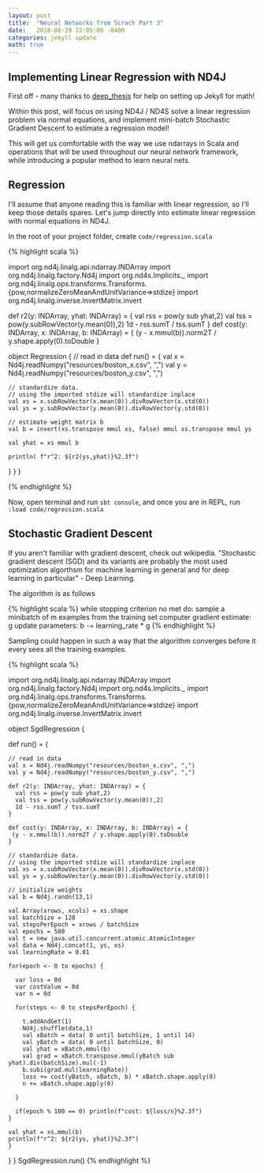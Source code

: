 ```yaml
---
layout: post
title:  "Neural Networks from Scrach Part 3"
date:   2018-08-29 22:05:00 -0400
categories: jekyll update
math: true
---
```




## Implementing Linear Regression with ND4J

First off - many thanks to [deep_thesis](http://deeplearningthesis.com/jekyll/mathematics/programming/2018/01/14/setting-up-jekyll.html) for help on setting up Jekyll for math!

Within this post, will focus on using ND4J / ND4S solve a linear regression problem via normal equations, and implement mini-batch Stochastic Gradient Descent to estimate a regression model!

This will get us comfortable with the way we use ndarrays in Scala and operations that will
be used throughout our neural network framework, while introducing a popular method to learn neural nets.  


## Regression

I'll assume that anyone reading this is familiar with linear regression, so I'll keep those details spares.  Let's jump directly into estimate linear regression with normal equations in ND4J.  

In the root of your project folder, create `code/regression.scala`

{% highlight scala %}

import org.nd4j.linalg.api.ndarray.INDArray
import org.nd4j.linalg.factory.Nd4j
import org.nd4s.Implicits._
import org.nd4j.linalg.ops.transforms.Transforms.{pow,normalizeZeroMeanAndUnitVariance=>stdize}
import org.nd4j.linalg.inverse.InvertMatrix.invert

def r2(y: INDArray, yhat: INDArray) = {
  val rss = pow(y sub yhat,2)
  val tss = pow(y.subRowVector(y.mean(0)),2)
  1d - rss.sumT / tss.sumT
}
def cost(y: INDArray, x: INDArray, b: INDArray) = {
 (y - x.mmul(b)).norm2T / y.shape.apply(0).toDouble
}

object Regression {
  // read in data
  def run() = {
    val x = Nd4j.readNumpy("resources/boston_x.csv", ",")
    val y = Nd4j.readNumpy("resources/boston_y.csv", ",")

    // standardize data.
    // using the imported stdize will standardize inplace
    val xs = x.subRowVector(x.mean(0)).divRowVector(x.std(0))
    val ys = y.subRowVector(y.mean(0)).divRowVector(y.std(0))

    // estimate weight matrix b
    val b = invert(xs.transpose mmul xs, false) mmul xs.transpose mmul ys

    val yhat = xs mmul b

    println( f"r^2: ${r2(ys,yhat)}%2.3f")
  }
}
}

{% endhighlight %}

Now, open terminal and run `sbt console`, and once you are in REPL, run `:load code/regression.scala`

## Stochastic Gradient Descent

If you aren't familiar with gradient descent, check out wikipedia.  "Stochastic gradient descent (SGD) and its variants are probably the most used optimization algorthsm for machine learning in general and for deep learning in particular" - Deep Learning.  

The algorithm is as follows

{% highlight scala %}
while stopping criterion no met do:
  sample a minibatch of m examples from the training set
  computer gradient estimate: g
  update parameters: b -= learning_rate * g
{% endhighlight %}

Sampling could happen in such a way that the algorithm converges before it every sees all the training examples.  

{% highlight scala %}

import org.nd4j.linalg.api.ndarray.INDArray
import org.nd4j.linalg.factory.Nd4j
import org.nd4s.Implicits._
import org.nd4j.linalg.ops.transforms.Transforms.{pow,normalizeZeroMeanAndUnitVariance=>stdize}
import org.nd4j.linalg.inverse.InvertMatrix.invert

object SgdRegression {

  def run() = {

    // read in data
    val x = Nd4j.readNumpy("resources/boston_x.csv", ",")
    val y = Nd4j.readNumpy("resources/boston_y.csv", ",")

    def r2(y: INDArray, yhat: INDArray) = {
      val rss = pow(y sub yhat,2)
      val tss = pow(y.subRowVector(y.mean(0)),2)
      1d - rss.sumT / tss.sumT
    }

    def cost(y: INDArray, x: INDArray, b: INDArray) = {
     (y - x.mmul(b)).norm2T / y.shape.apply(0).toDouble
    }

    // standardize data.  
    // using the imported stdize will standardize inplace
    val xs = x.subRowVector(x.mean(0)).divRowVector(x.std(0))
    val ys = y.subRowVector(y.mean(0)).divRowVector(y.std(0))

    // initialize weights
    val b = Nd4j.randn(13,1)

    val Array(xrows, xcols) = xs.shape
    val batchSize = 128
    val stepsPerEpoch = xrows / batchSize
    val epochs = 500
    val t = new java.util.concurrent.atomic.AtomicInteger
    val data = Nd4j.concat(1, ys, xs)
    val learningRate = 0.01

    for(epoch <- 0 to epochs) {

      var loss = 0d
      var costValue = 0d
      var n = 0d

      for(steps <- 0 to stepsPerEpoch) {

        t.addAndGet(1)
        Nd4j.shuffle(data,1)
        val xBatch = data( 0 until batchSize, 1 until 14)
        val yBatch = data( 0 until batchSize, 0)
        val yhat = xBatch.mmul(b)
        val grad = xBatch.transpose.mmul(yBatch sub yhat).div(batchSize).mul(-1)
        b.subi(grad.mul(learningRate))
        loss += cost(yBatch, xBatch, b) * xBatch.shape.apply(0)
        n += xBatch.shape.apply(0)

      }

      if(epoch % 100 == 0) println(f"cost: ${loss/n}%2.3f")
    }

    val yhat = xs.mmul(b)
    println(f"r^2: ${r2(ys, yhat)}%2.3f")
    }
  }
}
SgdRegression.run()
{% endhighlight %}
